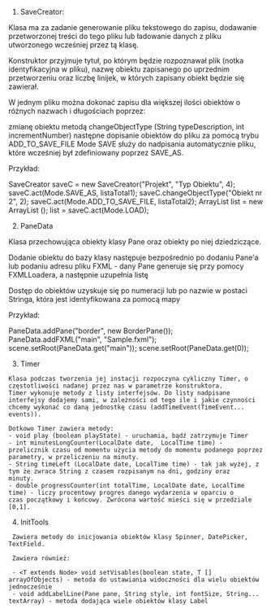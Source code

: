 1. SaveCreator:

  Klasa ma za zadanie generowanie pliku tekstowego do zapisu, dodawanie przetworzonej treści do tego pliku lub ładowanie danych z pliku utworzonego wcześniej przez tą klasę.

  Konstruktor przyjmuje tytuł, po którym będzie rozpoznawał plik (notka identyfikacyjna w pliku), nazwę obiektu zapisanego po uprzednim przetworzeniu oraz liczbę linijek, w których zapisany obiekt będzie się zawierał.

  W jednym pliku można dokonać zapisu dla większej ilości obiektów o różnych nazwach i długościach poprzez:

  zmianę obiektu metodą changeObjectType (String typeDescription, int incrementNumber)
  następne dopisanie obiektów do pliku za pomocą trybu ADD_TO_SAVE_FILE
  Mode SAVE służy do nadpisania automatycznie pliku, które wcześniej był zdefiniowany poprzez SAVE_AS.

  Przykład:

  SaveCreator saveC = new SaveCreator("Projekt", "Typ Obiektu", 4);
  saveC.act(Mode.SAVE_AS, listaTotal1);
  saveC.changeObjectType("Obiekt nr 2", 2);
  saveC.act(Mode.ADD_TO_SAVE_FILE, listaTotal2);
  ArrayList list = new ArrayList ();
  list = saveC.act(Mode.LOAD);
  

2. PaneData

  Klasa przechowująca obiekty klasy Pane oraz obiekty po niej dziedziczące.

  Dodanie obiektu do bazy klasy następuje bezpośrednio po dodaniu Pane'a lub podaniu adresu pliku FXML - dany Pane generuje się przy pomocy FXMLLoadera, a następnie uzupełnia listę

  Dostęp do obiektów uzyskuje się po numeracji lub po nazwie w postaci Stringa, która jest identyfikowana za pomocą mapy

  Przykład:

  PaneData.addPane("border", new BorderPane());
  PaneData.addFXML("main", "Sample.fxml");
  scene.setRoot(PaneData.get("main"));
  scene.setRoot(PaneData.get(0));
  
  
  3. Timer
  
    Klasa podczas tworzenia jej instacji rozpoczyna cykliczny Timer, o częstotliwości nadanej przez nas w parametrze konstruktora. 
    Timer wykonuje metody z listy interfejsów. Do listy nadpisane interfejsy dodajemy sami, w zależności od tego ile i jakie czynności chcemy wykonać co daną jednostkę czasu (addTimeEvent(TimeEvent... events)).
    
    Dotkowo Timer zawiera metody:
    - void play (boolean playState) - uruchamia, bądź zatrzymuje Timer
    - int minutesLongCounter(LocalDate date,  LocalTime time) - przelicznik czasu od momentu użycia metody do momentu podanego poprzez         parametry, w przeliczeniu na minuty.
    - String timeLeft (LocalDate date, LocalTime time) - tak jak wyżej, z tym że zwraca String z czasem rozpisanym na dni, godziny oraz       minuty.
    - double progressCounter(int totalTime, LocalDate date, LocalTime time) - liczy procentowy progres danego wydarzenia w oparciu o           czas początkowy i końcowy. Zwrócona wartość mieści się w przedziale [0,1].
    
   4. InitTools
    
     Zawiera metody do inicjowania obiektów klasy Spinner, DatePicker, TextField.  
     
     Zawiera również:
     
     - <T extends Node> void setVisables(boolean state, T [] arrayOfObjects) - metoda do ustawiania widoczności dla wielu obiektów             jednocześnie
     - void addLabelLine(Pane pane, String style, int fontSize, String... textArray) - metoda dodająca wiele obiektów klasy Label
